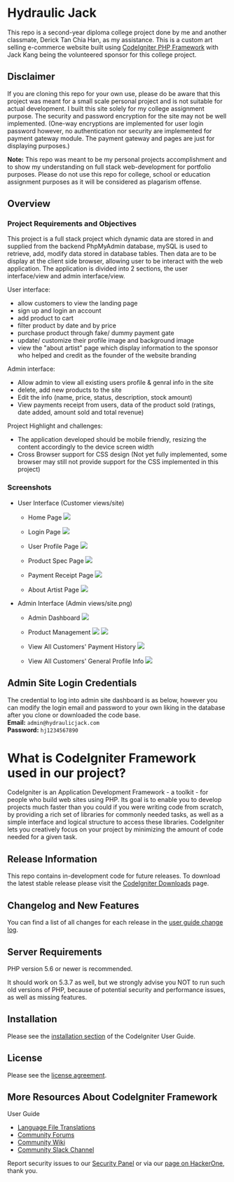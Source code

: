 # Hydraulic Jack

This repo is a second-year diploma college project done by me and another classmate, Derick Tan Chia Han, as my assistance. This is a custom art selling e-commerce website built using [CodeIgniter PHP Framework](https://codeigniter.com/) with Jack Kang being the volunteered sponsor for this college project.

## Disclaimer

If you are cloning this repo for your own use, please do be aware that this project was meant for a small scale personal project and is not suitable for actual development. I built this site solely for my college assignment purpose. The security and password encryption for the site may not be well implemented. (One-way encryptions are implemented for user login password however, no authentication nor security are implemented for payment gateway module. The payment gateway and pages are just for displaying purposes.)

**Note:** This repo was meant to be my personal projects accomplishment and to show my understanding on full stack web-development for portfolio purposes. Please do not use this repo for college, school or education assignment purposes as it will be considered as plagarism offense.

## Overview

### Project Requirements and Objectives

This project is a full stack project which dynamic data are stored in and supplied from the backend PhpMyAdmin database, mySQL is used to retrieve, add, modify data stored in database tables. Then data are to be display at the client side browser, allowing user to be interact with the web application. The application is divided into 2 sections, the user interface/view and admin interface/view.

User interface:

- allow customers to view the landing page
- sign up and login an account
- add product to cart
- filter product by date and by price
- purchase product through fake/ dummy payment gate
- update/ customize their profile image and background image
- view the "about artist" page which display information to the sponsor who helped and credit as the founder of the website branding

Admin interface:

- Allow admin to view all existing users profile & genral info in the site
- delete, add new products to the site
- Edit the info (name, price, status, description, stock amount)
- View payments receipt from users, data of the product sold (ratings, date added, amount sold and total revenue)

Project Highlight and challenges:

- The application developed should be mobile friendly, resizing the content accordingly to the device screen width
- Cross Browser support for CSS design (Not yet fully implemented, some browser may still not provide support for the CSS implemented in this project)

### Screenshots

- User Interface (Customer views/site)

  - Home Page
    ![](assets/git-screenshots/user-1.png)

  - Login Page
    ![](assets/git-screenshots/user-login.png)

  - User Profile Page
    ![](assets/git-screenshots/user-4.png)

  - Product Spec Page
    ![](assets/git-screenshots/user-3.png)

  - Payment Receipt Page
    ![](assets/git-screenshots/user-6.png)

  - About Artist Page
    ![](assets/git-screenshots/user-artist.png)

- Admin Interface (Admin views/site.png)

  - Admin Dashboard
    ![](assets/git-screenshots/admin-1.png)

  - Product Management
    ![](assets/git-screenshots/admin-2.png)
    ![](assets/git-screenshots/admin-3.png)

  - View All Customers' Payment History
    ![](assets/git-screenshots/admin-4.png)

  - View All Customers' General Profile Info
    ![](assets/git-screenshots/admin-5.png)
		
## Admin Site Login Credentials
The credential to log into admin site dashboard is as below, however you can modify the login email and password to your own liking in the database after you clone or downloaded the code base.    
**Email:** ```admin@hydraulicjack.com``` <br/>
**Password:** ```hj1234567890```

# What is CodeIgniter Framework used in our project?

CodeIgniter is an Application Development Framework - a toolkit - for people who build web sites using PHP. Its goal is to enable you to develop projects much faster than you could if you were writing code from scratch, by providing a rich set of libraries for commonly needed tasks, as well as a simple interface and logical structure to access these libraries. CodeIgniter lets you creatively focus on your project by minimizing the amount of code needed for a given task.

## Release Information

This repo contains in-development code for future releases. To download the latest stable release please visit the [CodeIgniter Downloads](https://codeigniter.com/download) page.

## Changelog and New Features

You can find a list of all changes for each release in the [user guide change log](https://github.com/bcit-ci/CodeIgniter/blob/develop/user_guide_src/source/changelog.rst).

## Server Requirements

PHP version 5.6 or newer is recommended.

It should work on 5.3.7 as well, but we strongly advise you NOT to run such old versions of PHP, because of potential security and performance issues, as well as missing features.

## Installation

Please see the [installation section](https://codeigniter.com/user_guide/installation/index.html) of the CodeIgniter User Guide.

## License

Please see the [license agreement](https://github.com/bcit-ci/CodeIgniter/blob/develop/user_guide_src/source/license.rst).

## More Resources About CodeIgniter Framework

User Guide

- [Language File Translations](https://codeigniter.com/docs)
- [Community Forums](https://github.com/bcit-ci/codeigniter3-translations)
- [Community Wiki](https://forum.codeigniter.com/)
- [Community Slack Channel](https://github.com/bcit-ci/CodeIgniter/wiki)

Report security issues to our [Security Panel](security@codeigniter.com) or via our [page on HackerOne](https://hackerone.com/codeigniter?type=team), thank you.
